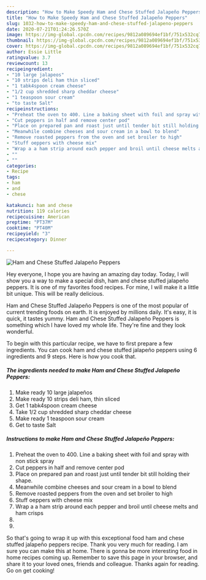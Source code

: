```yaml
---
description: "How to Make Speedy Ham and Chese Stuffed Jalapeño Peppers"
title: "How to Make Speedy Ham and Chese Stuffed Jalapeño Peppers"
slug: 1032-how-to-make-speedy-ham-and-chese-stuffed-jalapeno-peppers
date: 2020-07-21T01:24:26.570Z
image: https://img-global.cpcdn.com/recipes/9812a089694ef1bf/751x532cq70/ham-and-chese-stuffed-jalapeno-peppers-recipe-main-photo.jpg
thumbnail: https://img-global.cpcdn.com/recipes/9812a089694ef1bf/751x532cq70/ham-and-chese-stuffed-jalapeno-peppers-recipe-main-photo.jpg
cover: https://img-global.cpcdn.com/recipes/9812a089694ef1bf/751x532cq70/ham-and-chese-stuffed-jalapeno-peppers-recipe-main-photo.jpg
author: Essie Little
ratingvalue: 3.7
reviewcount: 13
recipeingredient:
- "10 large jalapeos"
- "10 strips deli ham thin sliced"
- "1 tabk4spoon cream cheese"
- "1/2 cup shredded sharp cheddar cheese"
- "1 teaspoon sour cream"
- "to taste Salt"
recipeinstructions:
- "Preheat the oven to 400. Line a baking sheet with foil and spray with non stick spray"
- "Cut peppers in half and remove center pod"
- "Place on prepared pan and roast just until tender bit still holding their shape."
- "Meanwhile combine cheeses and sour cream in a bowl to blend"
- "Remove roasted peppers from the oven and set broiler to high"
- "Stuff oeppers with cheese mix"
- "Wrap a a ham strip around each pepper and broil until cheese melts and ham crisps"
- ""
- ""
categories:
- Recipe
tags:
- ham
- and
- chese

katakunci: ham and chese 
nutrition: 119 calories
recipecuisine: American
preptime: "PT37M"
cooktime: "PT40M"
recipeyield: "3"
recipecategory: Dinner

---
```



![Ham and Chese Stuffed Jalapeño Peppers](https://img-global.cpcdn.com/recipes/9812a089694ef1bf/751x532cq70/ham-and-chese-stuffed-jalapeno-peppers-recipe-main-photo.jpg)

Hey everyone, I hope you are having an amazing day today. Today, I will show you a way to make a special dish, ham and chese stuffed jalapeño peppers. It is one of my favorites food recipes. For mine, I will make it a little bit unique. This will be really delicious.

Ham and Chese Stuffed Jalapeño Peppers is one of the most popular of current trending foods on earth. It is enjoyed by millions daily. It's easy, it is quick, it tastes yummy. Ham and Chese Stuffed Jalapeño Peppers is something which I have loved my whole life. They're fine and they look wonderful.




To begin with this particular recipe, we have to first prepare a few ingredients. You can cook ham and chese stuffed jalapeño peppers using 6 ingredients and 9 steps. Here is how you cook that.

<!--inarticleads1-->

##### The ingredients needed to make Ham and Chese Stuffed Jalapeño Peppers:

1. Make ready 10 large jalapeños
1. Make ready 10 strips deli ham, thin sliced
1. Get 1 tabk4spoon cream cheese
1. Take 1/2 cup shredded sharp cheddar cheese
1. Make ready 1 teaspoon sour cream
1. Get to taste Salt




<!--inarticleads2-->

##### Instructions to make Ham and Chese Stuffed Jalapeño Peppers:

1. Preheat the oven to 400. Line a baking sheet with foil and spray with non stick spray
1. Cut peppers in half and remove center pod
1. Place on prepared pan and roast just until tender bit still holding their shape.
1. Meanwhile combine cheeses and sour cream in a bowl to blend
1. Remove roasted peppers from the oven and set broiler to high
1. Stuff oeppers with cheese mix
1. Wrap a a ham strip around each pepper and broil until cheese melts and ham crisps
1. 
1. 




So that's going to wrap it up with this exceptional food ham and chese stuffed jalapeño peppers recipe. Thank you very much for reading. I am sure you can make this at home. There is gonna be more interesting food in home recipes coming up. Remember to save this page in your browser, and share it to your loved ones, friends and colleague. Thanks again for reading. Go on get cooking!
